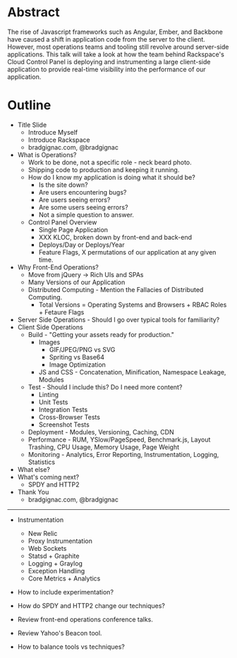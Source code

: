 # Abstract

The rise of Javascript frameworks such as Angular, Ember, and Backbone have caused
a shift in application code from the server to the client. However, most operations
teams and tooling still revolve around server-side applications. This talk will
take a look at how the team behind Rackspace's Cloud Control Panel is deploying
and instrumenting a large client-side application to provide real-time visibility
into the performance of our application.

# Outline

- Title Slide
  - Introduce Myself
  - Introduce Rackspace
  - bradgignac.com, @bradgignac
- What is Operations?
  - Work to be done, not a specific role - neck beard photo.
  - Shipping code to production and keeping it running.
  - How do I know my application is doing what it should be?
    - Is the site down?
    - Are users encountering bugs?
    - Are users seeing errors?
    - Are some users seeing errors?
    - Not a simple question to answer.
  - Control Panel Overview
    - Single Page Application
    - XXX KLOC, broken down by front-end and back-end
    - Deploys/Day or Deploys/Year
    - Feature Flags, X permutations of our application at any given time.
- Why Front-End Operations?
  - Move from jQuery -> Rich UIs and SPAs
  - Many Versions of our Application
  - Distributed Computing - Mention the Fallacies of Distributed Computing.
    - Total Versions = Operating Systems and Browsers +
                       RBAC Roles +
                       Fetaure Flags
- Server Side Operations - Should I go over typical tools for familiarity?
- Client Side Operations
  - Build - "Getting your assets ready for production."
    - Images
      - GIF/JPEG/PNG vs SVG
      - Spriting vs Base64
      - Image Optimization
    - JS and CSS - Concatenation, Minification, Namespace Leakage, Modules
  - Test - Should I include this? Do I need more content?
    - Linting
    - Unit Tests
    - Integration Tests
    - Cross-Browser Tests
    - Screenshot Tests
  - Deployment - Modules, Versioning, Caching, CDN
  - Performance - RUM, YSlow/PageSpeed, Benchmark.js, Layout Trashing, CPU Usage, Memory Usage, Page Weight
  - Monitoring - Analytics, Error Reporting, Instrumentation, Logging, Statistics
- What else?
- What's coming next?
  - SPDY and HTTP2
- Thank You
  - bradgignac.com, @bradgignac

---

- Instrumentation
  - New Relic
  - Proxy Instrumentation
  - Web Sockets
  - Statsd + Graphite
  - Logging + Graylog
  - Exception Handling
  - Core Metrics + Analytics

- How to include experimentation?
- How do SPDY and HTTP2 change our techniques?
- Review front-end operations conference talks.
- Review Yahoo's Beacon tool.
- How to balance tools vs techniques?
